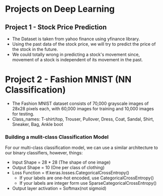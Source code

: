 # Projects on Deep Learning 
## Project 1 - Stock Price Prediction 
* The Dataset is taken from yahoo finance using yfinance library.
* Using the past data of the stock price, we will try to predict the price of the stock in the future. 
* We could totally wrong in predicting a stock's movement since, movement of a stock is independent of its movement in the past.


# Project 2 - Fashion MNIST (NN Classification)
* The Fashion MNIST dataset consists of 70,000 grayscale images of 28x28 pixels each, with 60,000 images for training and 10,000 images for testing.
* Class_names: T-shirt/top, Trouser, Pullover, Dress, Coat, Sandal, Shirt, Sneaker, Bag, Ankle boot
### Building a mulit-class Classification Model

For our multi-class classification model, we can use a similar architecture to our binary classifiers, however, things:
* Input Shape = 28 * 28 (The shape of one image)
* Output Shape = 10 (One per class of clothing)
* Loss Function = tf.keras.losses.CategoricalCrossEntropy()
    * If your labels are one-hot encoded, use CategoricalCrossEntropy()
    * If your labels are integer form use SparseCategoricalCrossEntropy()
* Output layer activation = Softmax(not sigmoid)


